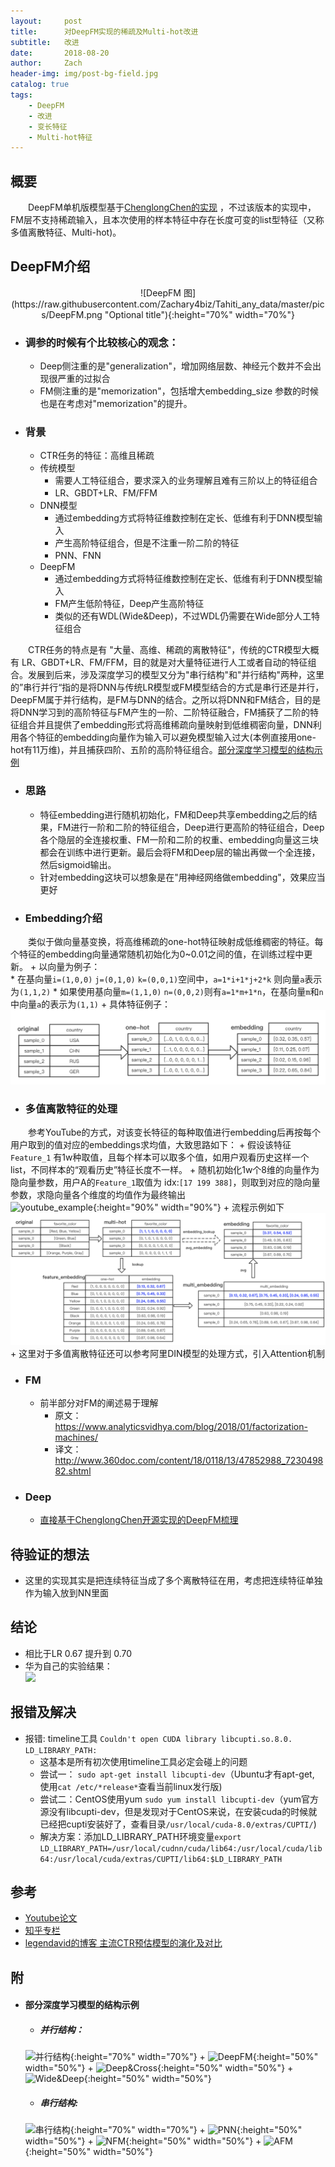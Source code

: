 ```yaml
---
layout:     post
title:      对DeepFM实现的稀疏及Multi-hot改进
subtitle:   改进
date:       2018-08-20
author:     Zach
header-img: img/post-bg-field.jpg
catalog: true
tags:
    - DeepFM
    - 改进
    - 变长特征
    - Multi-hot特征
---
```


## 概要
&emsp;&emsp;DeepFM单机版模型基于[ChenglongChen的实现](https://github.com/ChenglongChen/tensorflow-DeepFM) ，不过该版本的实现中，FM层不支持稀疏输入，且本次使用的样本特征中存在长度可变的list型特征（又称 多值离散特征、Multi-hot)。


## DeepFM介绍
<div align=center>![DeepFM 图](https://raw.githubusercontent.com/Zachary4biz/Tahiti_any_data/master/pics/DeepFM.png "Optional title"){:height="70%" width="70%"}</div>

- ### 调参的时候有个比较核心的观念：
    + Deep侧注重的是"generalization"，增加网络层数、神经元个数并不会出现很严重的过拟合
    + FM侧注重的是"memorization"，包括增大embedding_size 参数的时候也是在考虑对"memorization"的提升。

- ### 背景
    + CTR任务的特征：高维且稀疏
    + 传统模型
        * 需要人工特征组合，要求深入的业务理解且难有三阶以上的特征组合
        * LR、GBDT+LR、FM/FFM
    + DNN模型
        * 通过embedding方式将特征维数控制在定长、低维有利于DNN模型输入
        * 产生高阶特征组合，但是不注重一阶二阶的特征
        * PNN、FNN
    + DeepFM
        * 通过embedding方式将特征维数控制在定长、低维有利于DNN模型输入
        * FM产生低阶特征，Deep产生高阶特征
        * 类似的还有WDL(Wide&Deep)，不过WDL仍需要在Wide部分人工特征组合

&emsp;&emsp;CTR任务的特点是有 "大量、高维、稀疏的离散特征"，传统的CTR模型大概有 LR、GBDT+LR、FM/FFM，目的就是对大量特征进行人工或者自动的特征组合。发展到后来，涉及深度学习的模型又分为"串行结构"和"并行结构"两种，这里的”串行并行“指的是将DNN与传统LR模型或FM模型结合的方式是串行还是并行，DeepFM属于并行结构，是FM与DNN的结合。之所以将DNN和FM结合，目的是将DNN学习到的高阶特征与FM产生的一阶、二阶特征融合，FM捕获了二阶的特征组合并且提供了embedding形式将高维稀疏向量映射到低维稠密向量，DNN利用各个特征的embedding向量作为输入可以避免模型输入过大(本例直接用one-hot有11万维)，并且捕获四阶、五阶的高阶特征组合。[部分深度学习模型的结构示例](#DNN_models)

- ### 思路
    + 特征embedding进行随机初始化，FM和Deep共享embedding之后的结果，FM进行一阶和二阶的特征组合，Deep进行更高阶的特征组合，Deep各个隐层的全连接权重、FM一阶和二阶的权重、embedding向量这三块都会在训练中进行更新。最后会将FM和Deep层的输出再做一个全连接，然后sigmoid输出。
    + 针对embedding这块可以想象是在"用神经网络做embedding"，效果应当更好

- ### Embedding介绍<br/>
&emsp;&emsp;类似于做向量基变换，将高维稀疏的one-hot特征映射成低维稠密的特征。每个特征的embedding向量通常随机初始化为0~0.01之间的值，在训练过程中更新。
    + 以向量为例子：<br/>
        * 在基向量```i=(1,0,0)``` ```j=(0,1,0)``` ```k=(0,0,1)```空间中，```a=1*i+1*j+2*k``` 则向量```a```表示为```(1,1,2)```
        * 如果使用基向量```m=(1,1,0)``` ```n=(0,0,2)```则有```a=1*m+1*n```，在基向量```m```和```n```中向量```a```的表示为```(1,1)```
    + 具体特征例子：<br/>
    ![流程图](https://raw.githubusercontent.com/Zachary4biz/Tahiti_any_data/master/pics/example_of_embedding.png "Optional title")
- ### 多值离散特征的处理<br/>
 &emsp;&emsp;参考YouTube的方式，对该变长特征的每种取值进行embedding后再按每个用户取到的值对应的embeddings求均值，大致思路如下：
    + 假设该特征 ```Feature_1``` 有1w种取值，且每个样本可以取多个值，如用户观看历史这样一个list，不同样本的“观看历史”特征长度不一样。
    + 随机初始化1w个8维的向量作为隐向量参数，用户A的```Feature_1```取值为 idx:```[17 199 388]```，则取到对应的隐向量参数，求隐向量各个维度的均值作为最终输出<br/>
    ![youtube_example](https://ws1.sinaimg.cn/large/d3434ac6ly1fuplsmjqy8j20xi0owds0.jpg "Optional title"){:height="90%" width="90%"}
    + 流程示例如下<br/>
    ![multi_hot_embedding](https://raw.githubusercontent.com/Zachary4biz/Tahiti_any_data/master/pics/multi_hot_embedding_flow.png "Optional title")
    + 这里对于多值离散特征还可以参考阿里DIN模型的处理方式，引入Attention机制
- ### FM
    + 前半部分对FM的阐述易于理解
        * 原文：https://www.analyticsvidhya.com/blog/2018/01/factorization-machines/
        * 译文：http://www.360doc.com/content/18/0118/13/47852988_723049882.shtml
    
- ### Deep    
    + [直接基于ChenglongChen开源实现的DeepFM梳理](https://ask.hellobi.com/blog/wenwen/11840)

## 待验证的想法
- 这里的实现其实是把连续特征当成了多个离散特征在用，考虑把连续特征单独作为输入放到NN里面

## 结论
- 相比于LR 0.67 提升到 0.70
- 华为自己的实验结果：</br>
![](https://ws1.sinaimg.cn/large/d3434ac6ly1fuzy28lp9tj20dy07k76c.jpg)


## 报错及解决
- 报错: timeline工具 ```Couldn't open CUDA library libcupti.so.8.0. LD_LIBRARY_PATH: ```
    + 这基本是所有初次使用timeline工具必定会碰上的问题
    + 尝试一： ```sudo apt-get install libcupti-dev```（Ubuntu才有apt-get, 使用```cat /etc/*release*```查看当前linux发行版)
    + 尝试二：CentOS使用yum ```sudo yum install libcupti-dev```（yum官方源没有libcupti-dev，但是发现对于CentOS来说，在安装cuda的时候就已经把cupti安装好了，查看目录```/usr/local/cuda-8.0/extras/CUPTI/```)
    + 解决方案：添加LD_LIBRARY_PATH环境变量```export LD_LIBRARY_PATH=/usr/local/cudnn/cuda/lib64:/usr/local/cuda/lib64:/usr/local/cuda/extras/CUPTI/lib64:$LD_LIBRARY_PATH```

## 参考
- [Youtube论文](https://static.googleusercontent.com/media/research.google.com/zh-CN//pubs/archive/45530.pdf)
- [知乎专栏](https://zhuanlan.zhihu.com/p/25343518)
- [legendavid的博客 主流CTR预估模型的演化及对比](https://blog.csdn.net/LegenDavid/article/details/80064135)

## 附
- #### <span id="DNN_models">部分深度学习模型的结构示例</span>
    + ##### 并行结构：<br/>
    ![并行结构](https://ws1.sinaimg.cn/large/d3434ac6ly1fuph33qmqdj20y40gpahl.jpg "Optional title"){:height="70%" width="70%"}
        + ![DeepFM](https://ws1.sinaimg.cn/large/d3434ac6ly1fupgu0nekdj20zm0hj7d9.jpg){:height="50%" width="50%"}
        + ![Deep&Cross](https://ws1.sinaimg.cn/large/d3434ac6ly1fuph1gwnusj20za0ghqbl.jpg "Optional title"){:height="50%" width="50%"}
        + ![Wide&Deep](https://ws1.sinaimg.cn/large/d3434ac6ly1fuph223j8sj20zn0h87cv.jpg "Optional title"){:height="50%" width="50%"}
    + ##### 串行结构:<br/>
    ![串行结构](https://ws1.sinaimg.cn/large/d3434ac6ly1fuph45ne7sj20sa0gzq92.jpg "Optional title"){:height="70%" width="70%"}
        + ![PNN](https://ws1.sinaimg.cn/large/d3434ac6ly1fuph4pb827j20yr0glwl8.jpg "Optional title"){:height="50%" width="50%"}
        + ![NFM](https://ws1.sinaimg.cn/large/d3434ac6ly1fuph53wm3zj20yy0g1n37.jpg "Optional title"){:height="50%" width="50%"}
        + ![AFM](https://ws1.sinaimg.cn/large/d3434ac6ly1fuph5edf3kj218k0mbqd1.jpg "Optional title"){:height="50%" width="50%"}





